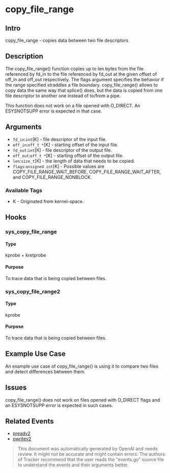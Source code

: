 
# copy_file_range

## Intro
copy_file_range - copies data between two file descriptors

## Description
The copy_file_range() function copies up to len bytes from the file referenced by fd_in to the file referenced by fd_out at the given offset of off_in and off_out respectively. The flags argument specifies the behavior if the range specified straddles a file boundary. copy_file_range() allows to copy data the same way that splice() does, but the data is copied from one file descriptor to another one instead of to/from a pipe.

This function does not work on a file opened with O_DIRECT. An ESYSNOTSUPP error is expected in that case.

## Arguments
* `fd_in`:`int`[K] - file descriptor of the input file.
* `off_in`:`off_t *`[K] - starting offset of the input file.
* `fd_out`:`int`[K] - file descriptor of the output file.
* `off_out`:`off_t *`[K] - starting offset of the output file.
* `len`:`size_t`[K] - the length of data that needs to be copied.
* `flags`:`unsigned int`[K] - Possible values are COPY_FILE_RANGE_WAIT_BEFORE, COPY_FILE_RANGE_WAIT_AFTER, and COPY_FILE_RANGE_NONBLOCK.

### Available Tags
* K - Originated from kernel-space.

## Hooks
### sys_copy_file_range
#### Type
kprobe + kretprobe
#### Purpose
To trace data that is being copied between files.

### sys_copy_file_range2
#### Type
kprobe
#### Purpose
To trace data that is being copied between files.

## Example Use Case
An example use case of copy_file_range() is using it to compare two files and detect differences between them.

## Issues
copy_file_range() does not work on files opened with O_DIRECT flags and an ESYSNOTSUPP error is expected in such cases.

## Related Events
* [preadv2](https://man7.org/linux/man-pages/man2/preadv2.2.html)
* [pwritev2](https://man7.org/linux/man-pages/man2/pwritev2.2.html)

> This document was automatically generated by OpenAI and needs review. It might
> not be accurate and might contain errors. The authors of Tracker recommend that
> the user reads the "events.go" source file to understand the events and their
> arguments better.
